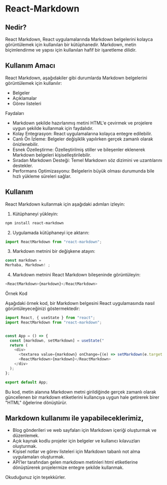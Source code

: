 # React-Markdown

## Nedir?

React Markdown, React uygulamalarında Markdown belgelerini kolayca görüntülemek için kullanılan bir kütüphanedir. Markdown, metin biçimlendirme ve yapısı için kullanılan hafif bir işaretleme dilidir.

## Kullanım Amacı

React Markdown, aşağıdakiler gibi durumlarda Markdown belgelerini görüntülemek için kullanılır:

 * Belgeler
 * Açıklamalar
 * Görev listeleri

Faydaları

  * Markdown şekilde hazırlanmış metini HTML'e çevirmek ve projelere uygun şekilde kullanmak için faydalıdır.
  * Kolay Entegrasyon: React uygulamalarına kolayca entegre edilebilir.
  * Canlı Ön İzleme: Belgeler değişiklik yapılırken gerçek zamanlı olarak önizlenebilir.
  * Esnek Özelleştirme: Özelleştirilmiş stiller ve bileşenler eklenerek Markdown belgeleri kişiselleştirilebilir.
  * Sıradan Markdown Desteği: Temel Markdown söz dizimini ve uzantılarını destekler.
  * Performans Optimizasyonu: Belgelerin büyük olması durumunda bile hızlı yükleme süreleri sağlar.

## Kullanım

React Markdown kullanmak için aşağıdaki adımları izleyin:

1. Kütüphaneyi yükleyin:

 ```bash
npm install react-markdown
```
 

2. Uygulamada kütüphaneyi içe aktarın:

 ```js
import ReactMarkdown from "react-markdown";
 ```

3. Markdown metnini bir değişkene atayın:

 ```javascript
const markdown =
Merhaba, Markdown! ;
```

4. Markdown metnini React Markdown bileşeninde görüntüleyin:

 ```javascript
<ReactMarkdown>{markdown}</ReactMarkdown>
 ```

Örnek Kod

Aşağıdaki örnek kod, bir Markdown belgesini React uygulamasında nasıl görüntüleyeceğinizi göstermektedir:

```javascript
import React, { useState } from "react";
import ReactMarkdown from "react-markdown";


const App = () => {
  const [markdown, setMarkdown] = useState("
  return (
    <div>
      <textarea value={markdown} onChange={(e) => setMarkdown(e.target.value)} />
      <ReactMarkdown>{markdown}</ReactMarkdown>
    </div>
  );
};

export default App;
```

Bu kod, metin alanına Markdown metni girildiğinde gerçek zamanlı olarak güncellenen bir markdown etiketlerini kullancıya uygun hale getirerek birer "HTML" öğelerine dönüştürür.
## Markdown kullanımı ile yapabileceklerimiz,

* Blog gönderileri ve web sayfaları için Markdown içeriği oluşturmak ve düzenlemek.
* Açık kaynak kodlu projeler için belgeler ve kullanıcı kılavuzları oluşturmak.
* Kişisel notlar ve görev listeleri için Markdown tabanlı not alma uygulamaları oluşturmak.
* API'ler tarafından gelen markdown metinleri html etiketlerine dönüştürerek projelermize entegre şekilde kullanmak.

Okuduğunuz için teşekkürler.
